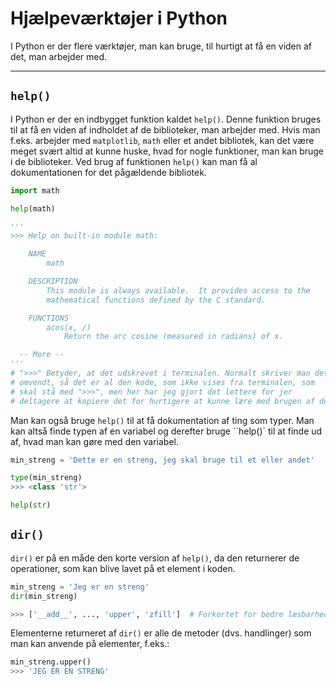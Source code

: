 # Hjælpeværktøjer i Python

I Python er der flere værktøjer, man kan bruge, til hurtigt at få en viden af det, man arbejder med.

---
## `help()`
I Python er der en indbygget funktion kaldet `help()`. Denne funktion bruges til at få en viden af indholdet af de biblioteker, man arbejder med. Hvis man f.eks. arbejder med `matplotlib`, `math` eller et andet bibliotek, kan det være meget svært altid at kunne huske, hvad for nogle funktioner, man kan bruge i de biblioteker. Ved brug af funktionen `help()` kan man få al dokumentationen for det pågældende bibliotek.

```python
import math

help(math)

'''
>>> Help on built-in module math:

    NAME
        math

    DESCRIPTION
        This module is always available.  It provides access to the
        mathematical functions defined by the C standard.

    FUNCTIONS
        acos(x, /)
            Return the arc cosine (measured in radians) of x.

  -- More --
'''
# ">>>" Betyder, at det udskrevet i terminalen. Normalt skriver man det 
# omvendt, så det er al den kode, som ikke vises fra terminalen, som 
# skal stå med ">>>", men her har jeg gjort det lettere for jer 
# deltagere at kopiere det for hurtigere at kunne lære med brugen af det
```

Man kan også bruge `help()` til at få dokumentation af ting som typer. Man kan altså finde typen af en variabel og derefter bruge ``help()` til at finde ud af, hvad man kan gøre med den variabel.

```python
min_streng = 'Dette er en streng, jeg skal bruge til et eller andet'

type(min_streng)
>>> <class 'str'>

help(str)
```

## `dir()`
`dir()` er på en måde den korte version af `help()`, da den returnerer de operationer, som kan blive lavet på et element i koden.

```python
min_streng = 'Jeg er en streng'
dir(min_streng)

>>> ['__add__', ..., 'upper', 'zfill']  # Forkortet for bedre læsbarhed
```
Elementerne returneret af `dir()` er alle de metoder (dvs. handlinger) som man kan anvende på elementer, f.eks.:
```python
min_streng.upper()
>>> 'JEG ER EN STRENG'
```